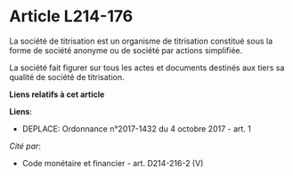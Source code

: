 # Article L214-176

La société de titrisation est un organisme de titrisation constitué sous la forme de société anonyme ou de société par
actions simplifiée.

La société fait figurer sur tous les actes et documents destinés aux tiers sa qualité de société de titrisation.

**Liens relatifs à cet article**

**Liens**:

  - DEPLACE: Ordonnance n°2017-1432 du 4 octobre 2017 - art. 1

_Cité par_:

  - Code monétaire et financier - art. D214-216-2 (V)
